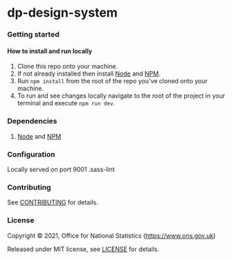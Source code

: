 dp-design-system
================

### Getting started

#### How to install and run locally

1. Clone this repo onto your machine.
2. If not already installed then install [Node][node] and [NPM][npm].
3. Run `npm install` from the root of the repo you've cloned onto your machine.
4. To run and see changes locally navigate to the root of the project in your terminal and execute `npm run dev`.

### Dependencies

1. [Node][node] and [NPM][npm]

### Configuration

Locally served on port 9001
.sass-lint

### Contributing

See [CONTRIBUTING](CONTRIBUTING.md) for details.

### License

Copyright © 2021, Office for National Statistics (https://www.ons.gov.uk)

Released under MIT license, see [LICENSE](LICENSE.md) for details.

[node]: <https://nodejs.org/en/>
[npm]: <https://www.npmjs.com/>